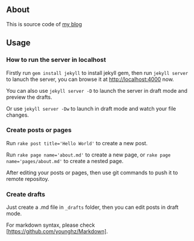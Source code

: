 ## About

This is source code of [my blog](http://www.tongzh.top)

## Usage
### How to run the server in localhost
Firstly run `gem install jekyll` to install jekyll gem, then run `jekyll server` to lanuch the server, you can browse it at [http://localhost:4000]() now.

You can also use `jekyll server -D` to launch the server in draft mode and preview the drafts.

Or use `jekyll server -Dw` to launch in draft mode and watch your file changes.

### Create posts or pages
Run `rake post title='Hello World'` to create a new post.

Run `rake page name='about.md'` to create a new page, or `rake page name='pages/about.md'` to create a nested page.

After editing your posts or pages, then use git commands to push it to remote repositoy.

### Create drafts
Just create a .md file in `_drafts` folder, then you can edit posts in draft mode.

For markdown syntax, please check [https://github.com/younghz/Markdown].
